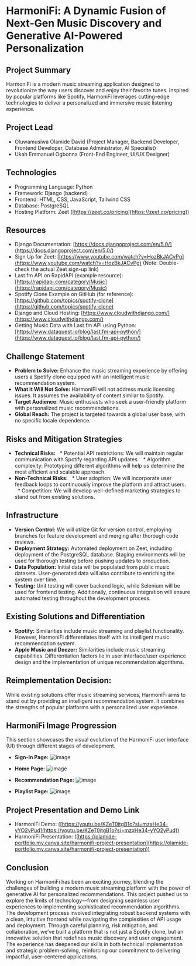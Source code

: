 # HarmoniFi: A Dynamic Fusion of Next-Gen Music Discovery and Generative AI-Powered Personalization


## Project Summary

HarmoniFi is a modern music streaming application designed to revolutionize the way users discover and enjoy their favorite tunes. Inspired by popular platforms like Spotify, HarmoniFi leverages cutting-edge technologies to deliver a personalized and immersive music listening experience.


## Project Lead

* Oluwamusiwa Olamide David (Project Manager, Backend Developer, Frontend Developer, Database Administrator, AI Specialist)
* Ukah Emmanuel Ogbonna (Front-End Engineer, UI/UX Designer)

## Technologies

* Programming Language: Python
* Framework: Django (backend)
* Frontend: HTML, CSS, JavaScript, Tailwind CSS
* Database: PostgreSQL
* Hosting Platform: Zeet ([https://zeet.co/pricing](https://zeet.co/pricing))

## Resources

* Django Documentation: [https://docs.djangoproject.com/en/5.0/](https://docs.djangoproject.com/en/5.0/)
* Sign Up for Zeet: [https://www.youtube.com/watch?v=HozBkJACvPg](https://www.youtube.com/watch?v=HozBkJACvPg) (Note: Double-check the actual Zeet sign-up link)
* Last.fm API on RapidAPI (example resource): [https://rapidapi.com/category/Music](https://rapidapi.com/category/Music)
* Spotify Clone Example on GitHub (for reference): [https://github.com/topics/spotify-clone](https://github.com/topics/spotify-clone)
* Django and Cloud Hosting: [https://www.cloudwithdjango.com/](https://www.cloudwithdjango.com/)
* Getting Music Data with Last.fm API using Python: [https://www.dataquest.io/blog/last.fm-api-python/](https://www.dataquest.io/blog/last.fm-api-python/)

## Challenge Statement

* **Problem to Solve:** Enhance the music streaming experience by offering users a Spotify clone equipped with an intelligent music recommendation system.
* **What it Will Not Solve:** HarmoniFi will not address music licensing issues. It assumes the availability of content similar to Spotify.
* **Target Audience:** Music enthusiasts who seek a user-friendly platform with personalized music recommendations.
* **Global Reach:** The project is targeted towards a global user base, with no specific locale dependence.

## Risks and Mitigation Strategies

* **Technical Risks:**
  * Potential API restrictions: We will maintain regular communication with Spotify regarding API updates.
  * Algorithm complexity: Prototyping different algorithms will help us determine the most efficient and scalable approach.
* **Non-Technical Risks:**
  * User adoption: We will incorporate user feedback loops to continuously improve the platform and attract users.
  * Competition: We will develop well-defined marketing strategies to stand out from existing solutions.

## Infrastructure

* **Version Control:** We will utilize Git for version control, employing branches for feature development and merging after thorough code reviews.
* **Deployment Strategy:** Automated deployment on Zeet, including deployment of the PostgreSQL database. Staging environments will be used for thorough testing before pushing updates to production.
* **Data Population:** Initial data will be populated from public music datasets. User-generated data will also contribute to enriching the system over time.
* **Testing:** Unit testing will cover backend logic, while Selenium will be used for frontend testing. Additionally, continuous integration will ensure automated testing throughout the development process.

## Existing Solutions and Differentiation

* **Spotify:** Similarities include music streaming and playlist functionality. However, HarmoniFi differentiates itself with its intelligent music recommendation system.
* **Apple Music and Deezer:** Similarities include music streaming capabilities. Differentiation factors lie in user interface/user experience design and the implementation of unique recommendation algorithms.

## Reimplementation Decision:

While existing solutions offer music streaming services, HarmoniFi aims to stand out by providing an intelligent recommendation system. It combines the strengths of popular platforms with a personalized user experience.

## HarmoniFi Image Progression

This section showcases the visual evolution of the HarmoniFi user interface (UI) through different stages of development.

* **Sign-In Page:** 
![image](https://i.ibb.co/hBttPtZ/Screenshot-116.png)


* **Home Page:**
![image](https://i.ibb.co/wSyqLd0/Screenshot-251.png)


* **Recommendation Page:**
![image](https://i.ibb.co/rMfkL1b/Screenshot-125.png)


* **Playlist Page:** 
![image](https://i.ibb.co/BPqZwrv/Screenshot-132.png)


## Project Presentation and Demo Link 
* HarmoniFi Demo: ([https://youtu.be/KZeT0itgB1o?si=mzxHe34-yYO2yPud](https://youtu.be/KZeT0itgB1o?si=mzxHe34-yYO2yPud))
* HarmoniFi Presentation: ([https://olamide-portfolio.my.canva.site/harmonifi-project-presentation](https://olamide-portfolio.my.canva.site/harmonifi-project-presentation))


## Conclusion

Working on HarmoniFi has been an exciting journey, blending the challenges of building a modern music streaming platform with the power of generative AI for personalized recommendations. This project pushed us to explore the limits of technology—from designing seamless user experiences to implementing sophisticated recommendation algorithms. The development process involved integrating robust backend systems with a clean, intuitive frontend while navigating the complexities of API usage and deployment. Through careful planning, risk mitigation, and collaboration, we’ve built a platform that is not just a Spotify clone, but an innovative solution that redefines music discovery and user engagement. The experience has deepened our skills in both technical implementation and strategic problem-solving, reinforcing our commitment to delivering impactful, user-centered applications.



